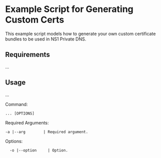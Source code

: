 # Example Script for Generating Custom Certs

This example script models how to generate your own custom certificate bundles to be used in NS1 Private DNS. 

## Requirements
...

## Usage 
...

Command: 
```
... [OPTIONS]
```

Required Arguments:
```  
-a |--arg        | Required argument.
```
Options:
```  
  -o |--option     | Option.
```


